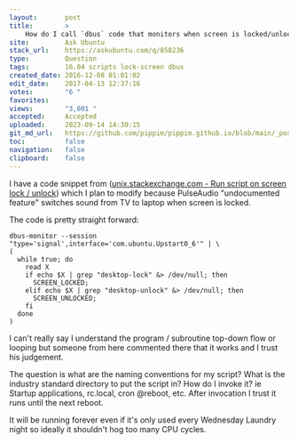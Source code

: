 ```yaml
---
layout:       post
title:        >
    How do I call `dbus` code that monitors when screen is locked/unlocked?
site:         Ask Ubuntu
stack_url:    https://askubuntu.com/q/858236
type:         Question
tags:         16.04 scripts lock-screen dbus
created_date: 2016-12-08 01:01:02
edit_date:    2017-04-13 12:37:16
votes:        "6 "
favorites:    
views:        "3,001 "
accepted:     Accepted
uploaded:     2023-09-14 14:30:15
git_md_url:   https://github.com/pippim/pippim.github.io/blob/main/_posts/2016/2016-12-08-How-do-I-call-_dbus_-code-that-monitors-when-screen-is-locked_unlocked_.md
toc:          false
navigation:   false
clipboard:    false
---
```


I have a code snippet from ([unix.stackexchange.com - Run script on screen lock / unlock][1]) which I plan to modify because PulseAudio "undocumented feature" switches sound from TV to laptop when screen is locked.

The code is pretty straight forward:

``` 
dbus-monitor --session "type='signal',interface='com.ubuntu.Upstart0_6'" | \
(
  while true; do
    read X
    if echo $X | grep "desktop-lock" &> /dev/null; then
      SCREEN_LOCKED;
    elif echo $X | grep "desktop-unlock" &> /dev/null; then
      SCREEN_UNLOCKED;
    fi
  done
)
```

I can't really say I understand the program / subroutine top-down flow or looping but someone from here commented there that it works and I trust his judgement.

The question is what are the naming conventions for my script? What is the industry standard directory to put the script in? How do I invoke it? ie Startup applications, rc.local, cron @reboot, etc. After invocation I trust it runs until the next reboot.

It will be running forever even if it's only used every Wednesday Laundry night so ideally it shouldn't hog too many CPU cycles.

  [1]: https://unix.stackexchange.com/questions/28181/run-script-on-screen-lock-unlock

